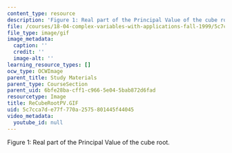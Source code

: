 ```yaml
---
content_type: resource
description: 'Figure 1: Real part of the Principal Value of the cube root.'
file: /courses/18-04-complex-variables-with-applications-fall-1999/5c7cca7de77f770a2575801445f44045_ReCubeRootPV.GIF
file_type: image/gif
image_metadata:
  caption: ''
  credit: ''
  image-alt: ''
learning_resource_types: []
ocw_type: OCWImage
parent_title: Study Materials
parent_type: CourseSection
parent_uid: 6bfe28ba-cff1-c966-5e04-5bab872d6fad
resourcetype: Image
title: ReCubeRootPV.GIF
uid: 5c7cca7d-e77f-770a-2575-801445f44045
video_metadata:
  youtube_id: null
---
```

Figure 1: Real part of the Principal Value of the cube root.